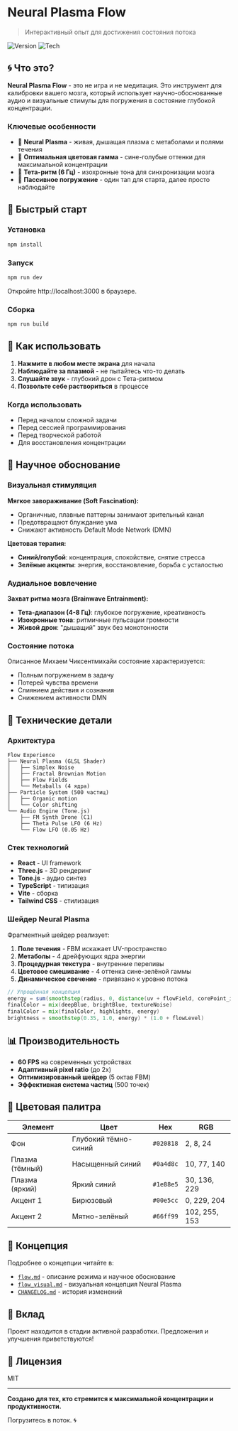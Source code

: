 # Neural Plasma Flow

> Интерактивный опыт для достижения состояния потока

![Version](https://img.shields.io/badge/version-2.0-blue)
![Tech](https://img.shields.io/badge/tech-React%20%7C%20Three.js%20%7C%20Tone.js-cyan)

## 🌀 Что это?

**Neural Plasma Flow** - это не игра и не медитация. Это инструмент для калибровки вашего мозга, который использует научно-обоснованные аудио и визуальные стимулы для погружения в состояние глубокой концентрации.

### Ключевые особенности

- 🎨 **Neural Plasma** - живая, дышащая плазма с метаболами и полями течения
- 🔵 **Оптимальная цветовая гамма** - сине-голубые оттенки для максимальной концентрации
- 🎵 **Тета-ритм (6 Гц)** - изохронные тона для синхронизации мозга
- 🧘 **Пассивное погружение** - один тап для старта, далее просто наблюдайте

## 🚀 Быстрый старт

### Установка

```bash
npm install
```

### Запуск

```bash
npm run dev
```

Откройте http://localhost:3000 в браузере.

### Сборка

```bash
npm run build
```

## 🎯 Как использовать

1. **Нажмите в любом месте экрана** для начала
2. **Наблюдайте за плазмой** - не пытайтесь что-то делать
3. **Слушайте звук** - глубокий дрон с Тета-ритмом
4. **Позвольте себе раствориться** в процессе

### Когда использовать

- Перед началом сложной задачи
- Перед сессией программирования
- Перед творческой работой
- Для восстановления концентрации

## 🧠 Научное обоснование

### Визуальная стимуляция

**Мягкое завораживание (Soft Fascination):**
- Органичные, плавные паттерны занимают зрительный канал
- Предотвращают блуждание ума
- Снижают активность Default Mode Network (DMN)

**Цветовая терапия:**
- **Синий/голубой**: концентрация, спокойствие, снятие стресса
- **Зелёные акценты**: энергия, восстановление, борьба с усталостью

### Аудиальное вовлечение

**Захват ритма мозга (Brainwave Entrainment):**
- **Тета-диапазон (4-8 Гц)**: глубокое погружение, креативность
- **Изохронные тона**: ритмичные пульсации громкости
- **Живой дрон**: "дышащий" звук без монотонности

### Состояние потока

Описанное Михаем Чиксентмихайи состояние характеризуется:
- Полным погружением в задачу
- Потерей чувства времени
- Слиянием действия и сознания
- Снижением активности DMN

## 🎨 Технические детали

### Архитектура

```
Flow Experience
├── Neural Plasma (GLSL Shader)
│   ├── Simplex Noise
│   ├── Fractal Brownian Motion
│   ├── Flow Fields
│   └── Metaballs (4 ядра)
├── Particle System (500 частиц)
│   ├── Organic motion
│   └── Color shifting
└── Audio Engine (Tone.js)
    ├── FM Synth Drone (C1)
    ├── Theta Pulse LFO (6 Hz)
    └── Flow LFO (0.05 Hz)
```

### Стек технологий

- **React** - UI framework
- **Three.js** - 3D рендеринг
- **Tone.js** - аудио синтез
- **TypeScript** - типизация
- **Vite** - сборка
- **Tailwind CSS** - стилизация

### Шейдер Neural Plasma

Фрагментный шейдер реализует:

1. **Поле течения** - FBM искажает UV-пространство
2. **Метаболы** - 4 дрейфующих ядра энергии
3. **Процедурная текстура** - внутренние переливы
4. **Цветовое смешивание** - 4 оттенка сине-зелёной гаммы
5. **Динамическое свечение** - привязано к уровню потока

```glsl
// Упрощённая концепция
energy = sum(smoothstep(radius, 0, distance(uv + flowField, corePoint_i)))
finalColor = mix(deepBlue, brightBlue, textureNoise)
finalColor = mix(finalColor, highlights, energy)
brightness = smoothstep(0.35, 1.0, energy) * (1.0 + flowLevel)
```

## 📊 Производительность

- **60 FPS** на современных устройствах
- **Адаптивный pixel ratio** (до 2x)
- **Оптимизированный шейдер** (5 октав FBM)
- **Эффективная система частиц** (500 точек)

## 🎨 Цветовая палитра

| Элемент | Цвет | Hex | RGB |
|---------|------|-----|-----|
| Фон | Глубокий тёмно-синий | `#020818` | 2, 8, 24 |
| Плазма (тёмный) | Насыщенный синий | `#0a4d8c` | 10, 77, 140 |
| Плазма (яркий) | Яркий синий | `#1e88e5` | 30, 136, 229 |
| Акцент 1 | Бирюзовый | `#00e5cc` | 0, 229, 204 |
| Акцент 2 | Мятно-зелёный | `#66ff99` | 102, 255, 153 |

## 📝 Концепция

Подробнее о концепции читайте в:
- [`flow.md`](./flow.md) - описание режима и научное обоснование
- [`flow_visual.md`](./flow_visual.md) - визуальная концепция Neural Plasma
- [`CHANGELOG.md`](./CHANGELOG.md) - история изменений

## 🤝 Вклад

Проект находится в стадии активной разработки. Предложения и улучшения приветствуются!

## 📄 Лицензия

MIT

---

**Создано для тех, кто стремится к максимальной концентрации и продуктивности.**

Погрузитесь в поток. 🌀

